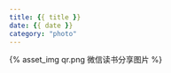 ```yaml
---
title: {{ title }}
date: {{ date }}
category: "photo"
---
```


<div class="qrImgWrapper">
{% asset_img qr.png 微信读书分享图片 %}
</div>